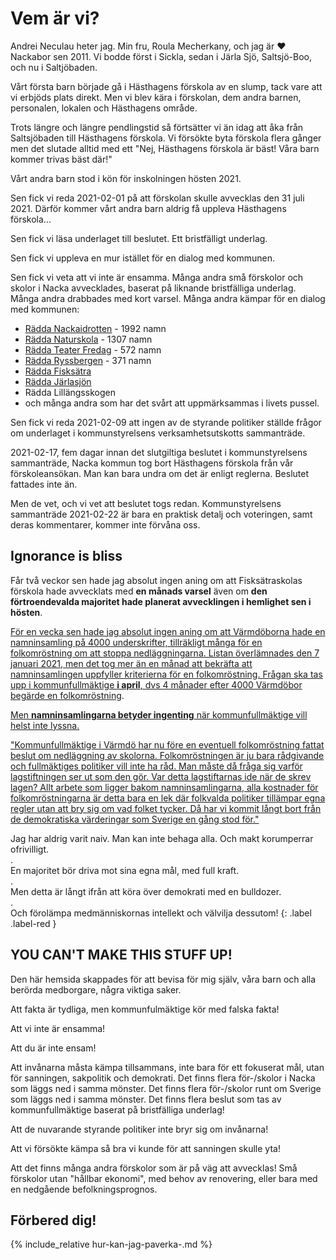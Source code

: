 # Vem är vi?

Andrei Neculau heter jag. Min fru, Roula Mecherkany, och jag är ❤️ Nackabor sen 2011.
Vi bodde först i Sickla, sedan i Järla Sjö, Saltsjö-Boo, och nu i Saltjöbaden.

Vårt första barn började gå i Hästhagens förskola av en slump, tack vare att vi erbjöds plats direkt.
Men vi blev kära i förskolan, dem andra barnen, personalen, lokalen och Hästhagens område.

Trots längre och längre pendlingstid så förtsätter vi än idag att åka från Saltsjöbaden till Hästhagens förskola. Vi försökte byta förskola flera gånger men det slutade alltid med ett "Nej, Hästhagens förskola är bäst! Våra barn kommer trivas bäst där!"

Vårt andra barn stod i kön för inskolningen hösten 2021.

Sen fick vi reda 2021-02-01 på att förskolan skulle avvecklas den 31 juli 2021. Därför kommer vårt andra barn aldrig få uppleva Hästhagens förskola...

Sen fick vi läsa underlaget till beslutet. Ett bristfälligt underlag. 

Sen fick vi uppleva en mur istället för en dialog med kommunen.

Sen fick vi veta att vi inte är ensamma. Många andra små förskolor och skolor i Nacka avvecklades, baserat på liknande bristfälliga underlag.
Många andra drabbades med kort varsel. Många andra kämpar för en dialog med kommunen:

* [Rädda Nackaidrotten](https://www.skrivunder.com/battre_forutsattningar_for_sport_och_idrott_i_nacka_-_nu_raddar_vi_nacka_ip) - 1992 namn
* [Rädda Naturskola](https://www.skrivunder.com/radda_nacka_naturskola) - 1307 namn
* [Rädda Teater Fredag](https://www.mittskifte.org/petitions/radda-teater-fredag) - 572 namn
* [Rädda Ryssbergen](https://www.skrivunder.com/radda_ryssbergen_en_unik_urskog_i_nacka_stad) - 371 namn
* [Rädda Fisksätra](https://www.mittskifte.org/petitions/radda-fisksatra)
* [Rädda Järlasjön](http://www.nysatravilla.se/intressegrupper/intressegrupp-kyrkviken)
* Rädda Lillängsskogen
* och många andra som har det svårt att uppmärksammas i livets pussel.

Sen fick vi reda 2021-02-09 att ingen av de styrande politiker ställde frågor om underlaget i kommunstyrelsens verksamhetsutskotts sammanträde.

2021-02-17, fem dagar innan det slutgiltiga beslutet i kommunstyrelsens sammanträde, Nacka kommun tog bort Hästhagens förskola från vår förskoleansökan.
Man kan bara undra om det är enligt reglerna. Beslutet fattades inte än.

Men de vet, och vi vet att beslutet togs redan. Kommunstyrelsens sammanträde 2021-02-22 är bara en praktisk detalj och voteringen, samt deras kommentarer, kommer inte förvåna oss.

## Ignorance is bliss

Får två veckor sen hade jag absolut ingen aning om att Fisksätraskolas förskola hade avvecklats med **en månads varsel** även om **den förtroendevalda majoritet hade planerat avvecklingen i hemlighet sen i hösten**.

[För en vecka sen hade jag absolut ingen aning om att Värmdöborna hade en namninsamling på 4000 underskrifter, tillräkligt många för en folkomröstning om att stoppa nedläggningarna. Listan överlämnades den 7 januari 2021, men det tog mer än en månad att bekräfta att namninsamlingen uppfyller kriterierna för en folkomröstning. Frågan ska tas upp i kommunfullmäktige **i april**, dvs 4 månader efter 4000 Värmdöbor begärde en folkomröstning](https://via.tt.se/pressmeddelande/granskningen-av-namnunderskrifter-for-en-folkomrostning-klara).

[Men **namninsamlingarna betyder ingenting** när kommunfullmäktige vill helst inte lyssna.](https://www.mitti.se/nyheter/forskolor-laggs-ned-trots-krav-pa-folkomrostning/repubd!onVByUHHcyyFdgY2zeJOig/)

["Kommunfullmäktige i Värmdö har nu före en eventuell folkomröstning fattat beslut om nedläggning av skolorna. Folkomröstningen är ju bara rådgivande och fullmäktiges politiker vill inte ha råd. Man måste då fråga sig varför lagstiftningen ser ut som den gör. Var detta lagstiftarnas ide när de skrev lagen? Allt arbete som ligger bakom namninsamlingarna, alla kostnader för folkomröstningarna är detta bara en lek där folkvalda politiker tillämpar egna regler utan att bry sig om vad folket tycker. Då har vi kommit långt bort från de demokratiska värderingar som Sverige en gång stod för."](https://roslagenstidning.se/2021/02/05/vem-har-hittat-pa-tokerierna-kring-folkomrostningar-i-kommuner/)

Jag har aldrig varit naiv. Man kan inte behaga alla. Och makt korumperrar ofrivilligt.  
.  
En majoritet bör driva mot sina egna mål, med full kraft.  
.  
Men detta är långt ifrån att köra över demokrati med en bulldozer.  
.  
Och förolämpa medmänniskornas intellekt och välvilja dessutom!
{: .label .label-red }


## YOU CAN'T MAKE THIS STUFF UP!

Den här hemsida skappades för att bevisa för mig själv, våra barn och alla berörda medborgare, några viktiga saker.

Att fakta är tydliga, men kommunfulmäktige kör med falska fakta!

Att vi inte är ensamma!

Att du är inte ensam!

Att invånarna måsta kämpa tillsammans, inte bara för ett fokuserat mål, utan för sanningen, sakpolitik och demokrati. Det finns flera för-/skolor i Nacka som läggs ned i samma mönster. Det finns flera för-/skolor runt om Sverige som läggs ned i samma mönster. Det finns flera beslut som tas av kommunfullmäktige baserat på bristfälliga underlag!

Att de nuvarande styrande politiker inte bryr sig om invånarna!

Att vi försökte kämpa så bra vi kunde för att sanningen skulle yta!

Att det finns många andra förskolor som är på väg att avvecklas! Små förskolor utan "hållbar ekonomi", med behov av renovering, eller bara med en nedgående befolkningsprognos.


## Förbered dig!

{% include_relative hur-kan-jag-paverka-.md %}
